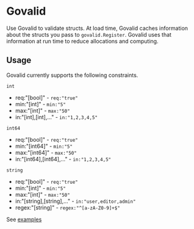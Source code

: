 # Govalid
Use Govalid to validate structs.
At load time, Govalid caches information about the structs you pass to `govalid.Register`.
Govalid uses that information at run time to reduce allocations and computing.

## Usage
Govalid currently supports the following constraints.

`int`
- req:"[bool]" - `req:"true"`
- min:"[int]" - `min:"5"`
- max:"[int]" - `max:"50"`
- in:"[int],[int],..." - `in:"1,2,3,4,5"`

`int64`
- req:"[bool]" - `req:"true"`
- min:"[int64]" - `min:"5"`
- max:"[int64]" - `max:"50"`
- in:"[int64],[int64],..." - `in:"1,2,3,4,5"`


`string`
- req:"[bool]" - `req:"true"`
- min:"[int]" - `min:"5"`
- max:"[int]" - `max:"50"`
- in:"[string],[string],..." - `in:"user,editor,admin"`
- regex:"[string]" - `regex:"^[a-zA-Z0-9]+$"`

See [examples](https://github.com/twharmon/govalid/tree/master/examples)
